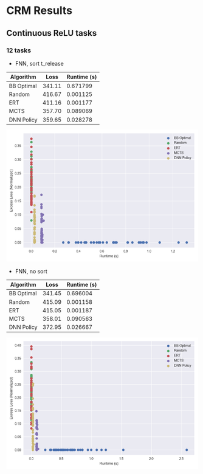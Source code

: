 # CRM Results

## Continuous ReLU tasks

### 12 tasks  

- FNN, sort t_release

Algorithm                          | Loss    | Runtime (s)
---------                          | ----    | -----------
BB Optimal                         | 341.11  | 0.671799  
Random                             | 416.67  | 0.001125  
ERT                                | 411.16  | 0.001177  
MCTS                               | 357.70  | 0.089069  
DNN Policy                         | 359.65  | 0.028278  

![](Figures/continuous_relu_c1t12_fnn_1.png)

- FNN, no sort

Algorithm                          | Loss    | Runtime (s)
---------                          | ----    | -----------
BB Optimal                         | 341.45  | 0.696004  
Random                             | 415.09  | 0.001158  
ERT                                | 415.05  | 0.001187  
MCTS                               | 358.01  | 0.090563  
DNN Policy                         | 372.95  | 0.026667  

![](Figures/continuous_relu_c1t12_fnn_2.png)
